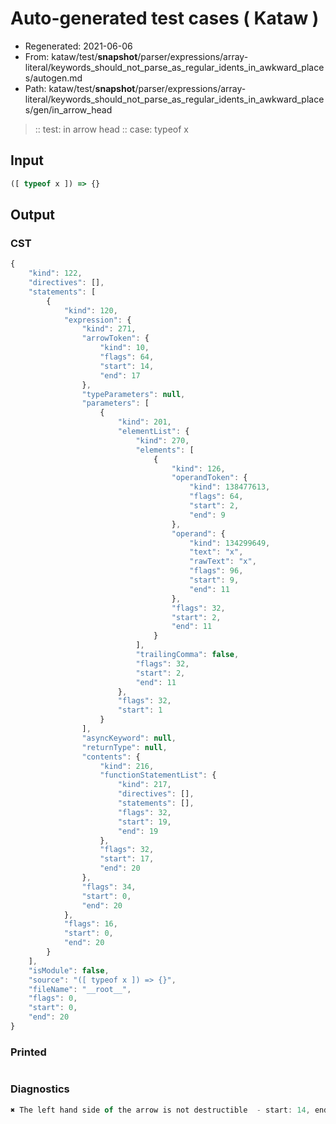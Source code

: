 # Auto-generated test cases ( Kataw )
- Regenerated: 2021-06-06
- From: kataw/test/__snapshot__/parser/expressions/array-literal/keywords_should_not_parse_as_regular_idents_in_awkward_places/autogen.md
- Path: kataw/test/__snapshot__/parser/expressions/array-literal/keywords_should_not_parse_as_regular_idents_in_awkward_places/gen/in_arrow_head
> :: test: in arrow head
> :: case: typeof x
## Input

`````js
([ typeof x ]) => {}
`````
## Output

### CST

```javascript
{
    "kind": 122,
    "directives": [],
    "statements": [
        {
            "kind": 120,
            "expression": {
                "kind": 271,
                "arrowToken": {
                    "kind": 10,
                    "flags": 64,
                    "start": 14,
                    "end": 17
                },
                "typeParameters": null,
                "parameters": [
                    {
                        "kind": 201,
                        "elementList": {
                            "kind": 270,
                            "elements": [
                                {
                                    "kind": 126,
                                    "operandToken": {
                                        "kind": 138477613,
                                        "flags": 64,
                                        "start": 2,
                                        "end": 9
                                    },
                                    "operand": {
                                        "kind": 134299649,
                                        "text": "x",
                                        "rawText": "x",
                                        "flags": 96,
                                        "start": 9,
                                        "end": 11
                                    },
                                    "flags": 32,
                                    "start": 2,
                                    "end": 11
                                }
                            ],
                            "trailingComma": false,
                            "flags": 32,
                            "start": 2,
                            "end": 11
                        },
                        "flags": 32,
                        "start": 1
                    }
                ],
                "asyncKeyword": null,
                "returnType": null,
                "contents": {
                    "kind": 216,
                    "functionStatementList": {
                        "kind": 217,
                        "directives": [],
                        "statements": [],
                        "flags": 32,
                        "start": 19,
                        "end": 19
                    },
                    "flags": 32,
                    "start": 17,
                    "end": 20
                },
                "flags": 34,
                "start": 0,
                "end": 20
            },
            "flags": 16,
            "start": 0,
            "end": 20
        }
    ],
    "isModule": false,
    "source": "([ typeof x ]) => {}",
    "fileName": "__root__",
    "flags": 0,
    "start": 0,
    "end": 20
}
```

### Printed

```javascript

```

### Diagnostics

```javascript
✖ The left hand side of the arrow is not destructible  - start: 14, end: 17

```

